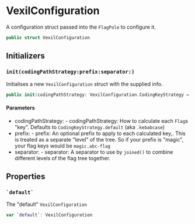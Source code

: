 # VexilConfiguration

A configuration struct passed into the `FlagPole` to configure it.

``` swift
public struct VexilConfiguration
```

## Initializers

### `init(codingPathStrategy:​prefix:​separator:​)`

Initialises a new `VexilConfiguration` struct with the supplied info.

``` swift
public init(codingPathStrategy:​ VexilConfiguration.CodingKeyStrategy = .default, prefix:​ String? = nil, separator:​ String = ".")
```

#### Parameters

  - codingPathStrategy:​ - codingPathStrategy:​ How to calculate each `Flag`s "key". Defaults to `CodingKeyStrategy.default` (aka `.kebabcase`)
  - prefix:​ - prefix:​ An optional prefix to apply to each calculated key,. This is treated as a separate "level" of the tree. So if your prefix is "magic", your flag keys would be `magic.abc-flag`
  - separator:​ - separator:​ A separator to use by `joined()` to combine different levels of the flag tree together.

## Properties

### `` `default` ``

The "default" `VexilConfiguration`

``` swift
var `default`:​ VexilConfiguration
```
